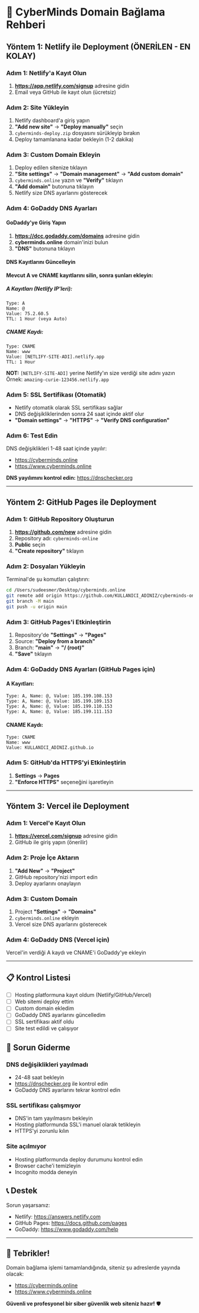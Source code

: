 # 🚀 CyberMinds Domain Bağlama Rehberi

## Yöntem 1: Netlify ile Deployment (ÖNERİLEN - EN KOLAY)

### Adım 1: Netlify'a Kayıt Olun
1. **https://app.netlify.com/signup** adresine gidin
2. Email veya GitHub ile kayıt olun (ücretsiz)

### Adım 2: Site Yükleyin
1. Netlify dashboard'a giriş yapın
2. **"Add new site"** → **"Deploy manually"** seçin
3. `cyberminds-deploy.zip` dosyasını sürükleyip bırakın
4. Deploy tamamlanana kadar bekleyin (1-2 dakika)

### Adım 3: Custom Domain Ekleyin
1. Deploy edilen sitenize tıklayın
2. **"Site settings"** → **"Domain management"** → **"Add custom domain"**
3. `cyberminds.online` yazın ve **"Verify"** tıklayın
4. **"Add domain"** butonuna tıklayın
5. Netlify size DNS ayarlarını gösterecek

### Adım 4: GoDaddy DNS Ayarları

#### GoDaddy'ye Giriş Yapın
1. **https://dcc.godaddy.com/domains** adresine gidin
2. **cyberminds.online** domain'inizi bulun
3. **"DNS"** butonuna tıklayın

#### DNS Kayıtlarını Güncelleyin

**Mevcut A ve CNAME kayıtlarını silin, sonra şunları ekleyin:**

##### A Kayıtları (Netlify IP'leri):
```
Type: A
Name: @
Value: 75.2.60.5
TTL: 1 Hour (veya Auto)
```

##### CNAME Kaydı:
```
Type: CNAME
Name: www
Value: [NETLIFY-SITE-ADI].netlify.app
TTL: 1 Hour
```

**NOT:** `[NETLIFY-SITE-ADI]` yerine Netlify'ın size verdiği site adını yazın
Örnek: `amazing-curie-123456.netlify.app`

### Adım 5: SSL Sertifikası (Otomatik)
- Netlify otomatik olarak SSL sertifikası sağlar
- DNS değişikliklerinden sonra 24 saat içinde aktif olur
- **"Domain settings"** → **"HTTPS"** → **"Verify DNS configuration"**

### Adım 6: Test Edin
DNS değişiklikleri 1-48 saat içinde yayılır:
- https://cyberminds.online
- https://www.cyberminds.online

**DNS yayılımını kontrol edin:** https://dnschecker.org

---

## Yöntem 2: GitHub Pages ile Deployment

### Adım 1: GitHub Repository Oluşturun
1. **https://github.com/new** adresine gidin
2. Repository adı: `cyberminds-online`
3. **Public** seçin
4. **"Create repository"** tıklayın

### Adım 2: Dosyaları Yükleyin
Terminal'de şu komutları çalıştırın:

```bash
cd /Users/sudeesmer/Desktop/cyberminds.online
git remote add origin https://github.com/KULLANICI_ADINIZ/cyberminds-online.git
git branch -M main
git push -u origin main
```

### Adım 3: GitHub Pages'i Etkinleştirin
1. Repository'de **"Settings"** → **"Pages"**
2. Source: **"Deploy from a branch"**
3. Branch: **"main"** → **"/ (root)"**
4. **"Save"** tıklayın

### Adım 4: GoDaddy DNS Ayarları (GitHub Pages için)

#### A Kayıtları:
```
Type: A, Name: @, Value: 185.199.108.153
Type: A, Name: @, Value: 185.199.109.153
Type: A, Name: @, Value: 185.199.110.153
Type: A, Name: @, Value: 185.199.111.153
```

#### CNAME Kaydı:
```
Type: CNAME
Name: www
Value: KULLANICI_ADINIZ.github.io
```

### Adım 5: GitHub'da HTTPS'yi Etkinleştirin
1. **Settings** → **Pages**
2. **"Enforce HTTPS"** seçeneğini işaretleyin

---

## Yöntem 3: Vercel ile Deployment

### Adım 1: Vercel'e Kayıt Olun
1. **https://vercel.com/signup** adresine gidin
2. GitHub ile giriş yapın (önerilir)

### Adım 2: Proje İçe Aktarın
1. **"Add New"** → **"Project"**
2. GitHub repository'nizi import edin
3. Deploy ayarlarını onaylayın

### Adım 3: Custom Domain
1. Project **"Settings"** → **"Domains"**
2. `cyberminds.online` ekleyin
3. Vercel size DNS ayarlarını gösterecek

### Adım 4: GoDaddy DNS (Vercel için)
Vercel'in verdiği A kaydı ve CNAME'i GoDaddy'ye ekleyin

---

## 📋 Kontrol Listesi

- [ ] Hosting platformuna kayıt oldum (Netlify/GitHub/Vercel)
- [ ] Web sitemi deploy ettim
- [ ] Custom domain ekledim
- [ ] GoDaddy DNS ayarlarını güncelledim
- [ ] SSL sertifikası aktif oldu
- [ ] Site test edildi ve çalışıyor

## 🔧 Sorun Giderme

### DNS değişiklikleri yayılmadı
- 24-48 saat bekleyin
- https://dnschecker.org ile kontrol edin
- GoDaddy DNS ayarlarını tekrar kontrol edin

### SSL sertifikası çalışmıyor
- DNS'in tam yayılmasını bekleyin
- Hosting platformunda SSL'i manuel olarak tetikleyin
- HTTPS'yi zorunlu kılın

### Site açılmıyor
- Hosting platformunda deploy durumunu kontrol edin
- Browser cache'i temizleyin
- Incognito modda deneyin

## 📞 Destek

Sorun yaşarsanız:
- Netlify: https://answers.netlify.com
- GitHub Pages: https://docs.github.com/pages
- GoDaddy: https://www.godaddy.com/help

---

## 🎉 Tebrikler!

Domain bağlama işlemi tamamlandığında, siteniz şu adreslerde yayında olacak:
- https://cyberminds.online
- https://www.cyberminds.online

**Güvenli ve profesyonel bir siber güvenlik web siteniz hazır!** 🛡️

